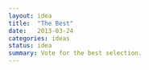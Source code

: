 ```yaml
---
layout: idea
title:  "The Best"
date:   2013-03-24
categories: ideas
status: idea
summary: Vote for the best selection.
---
```

